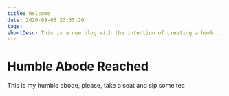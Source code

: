 ```yaml
---
title: Welcome
date: 2020-08-05 23:35:20
tags:
shortDesc: This is a new blog with the intention of creating a humb...
---
```


# Humble Abode Reached

This is my humble abode, please, take a seat and sip some tea